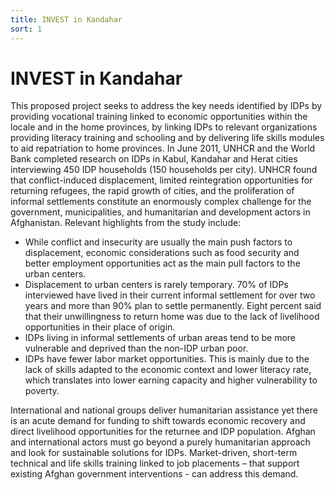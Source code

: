 ```yaml
---
title: INVEST in Kandahar
sort: 1
---
```


# INVEST in Kandahar

This proposed project seeks to address the key needs identified by IDPs by providing vocational training linked to economic opportunities within the locale and in the home provinces, by linking IDPs to relevant organizations providing literacy training and schooling and by delivering life skills modules to aid repatriation to home provinces. In June 2011, UNHCR and the World Bank completed research on IDPs in Kabul, Kandahar and Herat cities interviewing 450 IDP households (150 households per city). UNHCR found that conflict-induced displacement, limited reintegration opportunities for returning refugees, the rapid growth of cities, and the proliferation of informal settlements constitute an enormously complex challenge for the government, municipalities, and humanitarian and development actors in Afghanistan. Relevant highlights from the study include:

- While conflict and insecurity are usually the main push factors to displacement, economic considerations such as food security and better employment opportunities act as the main pull factors to the urban centers.
- Displacement to urban centers is rarely temporary. 70% of IDPs interviewed have lived in their current informal settlement for over two years and more than 90% plan to settle permanently. Eight percent said that their unwillingness to return home was due to the lack of livelihood opportunities in their place of origin. 
- IDPs living in informal settlements of urban areas tend to be more vulnerable and deprived than the non-IDP urban poor.
- IDPs have fewer labor market opportunities. This is mainly due to the lack of skills adapted to the economic context and lower literacy rate, which translates into lower earning capacity and higher vulnerability to poverty.

International and national groups deliver humanitarian assistance yet there is an acute demand for funding to shift towards economic recovery and direct livelihood opportunities for the returnee and IDP population. Afghan and international actors must go beyond a purely humanitarian approach and look for sustainable solutions for IDPs. Market-driven, short-term technical and life skills training linked to job placements – that support existing Afghan government interventions - can address this demand.
